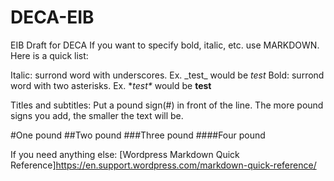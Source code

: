 # DECA-EIB
EIB Draft for DECA
If you want to specify bold, italic, etc. use MARKDOWN. Here is a quick list:

Italic: surrond word with underscores. Ex. \_test\_ would be _test_
Bold: surrond word with two asterisks. Ex. \**test\** would be **test**

Titles and subtitles:
Put a pound sign(\#) in front of the line. The more pound signs you add, the smaller the text will be.

#One pound
##Two pound
###Three pound
####Four pound

If you need anything else: [Wordpress Markdown Quick Reference]https://en.support.wordpress.com/markdown-quick-reference/
